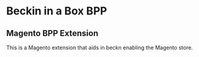 # Beckin in a Box BPP

## Magento BPP Extension 
This is a Magento extension that aids in beckn enabling the Magento store.